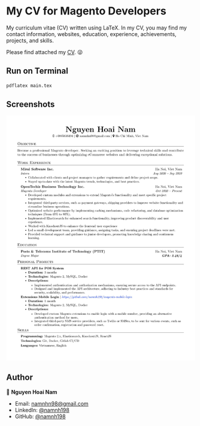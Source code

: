 # My CV for Magento Developers 

My curriculum vitae (CV) written using LaTeX. In my CV, you may find my contact information, websites, education, experience, achievements, projects, and skills.

Please find attached my [CV](https://drive.google.com/file/d/15qWmvhXed708FnEaXxhmHrHTVS0lJT38/view?usp=share_link). 😜

## Run on Terminal

```sh
pdflatex main.tex
```

## Screenshots

![Screenshot CV](https://raw.githubusercontent.com/namnh198/cv-magento/main/CV.jpg "Screentshot CV")

## Author

👤 **Nguyen Hoai Nam**

* Email: [namnhn98@gmail.com](mailto:namnhn98@gmail.com)
* LinkedIn: [@namnh198](https://www.linkedin.com/in/tieugum)
* GitHub: [@namnh198](https://github.com/namnh198)
